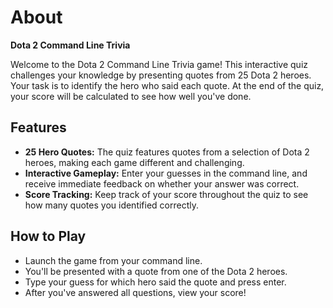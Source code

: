 # About

**Dota 2 Command Line Trivia**

Welcome to the Dota 2 Command Line Trivia game! This interactive quiz challenges your knowledge by presenting quotes from 25 Dota 2 heroes. Your task is to identify the hero who said each quote. At the end of the quiz, your score will be calculated to see how well you've done.

## Features

- **25 Hero Quotes:** The quiz features quotes from a selection of Dota 2 heroes, making each game different and challenging.
- **Interactive Gameplay:** Enter your guesses in the command line, and receive immediate feedback on whether your answer was correct.
- **Score Tracking:** Keep track of your score throughout the quiz to see how many quotes you identified correctly.

## How to Play

- Launch the game from your command line.
- You'll be presented with a quote from one of the Dota 2 heroes.
- Type your guess for which hero said the quote and press enter.
- After you've answered all questions, view your score!
